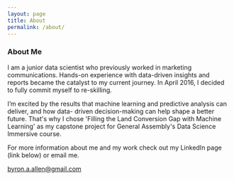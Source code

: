 ```yaml
---
layout: page
title: About
permalink: /about/
---
```


### About Me
I am a junior data scientist who previously worked in marketing communications. Hands-on experience with data-driven insights and reports became the catalyst to my current journey. In April 2016, I decided to fully commit myself to re-skilling.

I’m excited by the results that machine learning and predictive analysis can deliver, and how data- driven decision-making can help shape a better future. That's why I chose 'Filling the Land Conversion Gap with Machine Learning' as my capstone project for General Assembly's Data Science Immersive course. 

For more information about me and my work check out my LinkedIn page (link below) or email me. 

[byron.a.allen@gmail.com](mailto:byron.a.allen@gmail.com)
